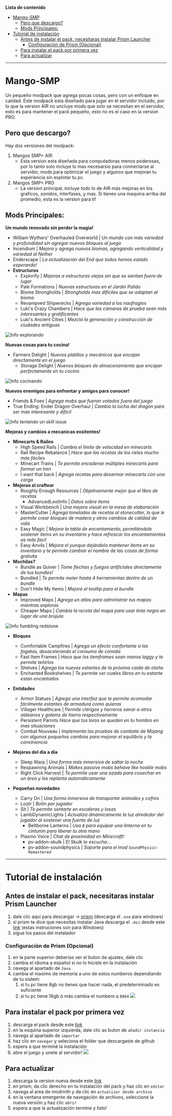 **Lista de contenido**
- [Mango-SMP](#mango-smp)
  - [Pero que descargo?](#pero-que-descargo)
  - [Mods Principales:](#mods-principales)
- [Tutorial de instalación](#tutorial-de-instalación)
  - [Antes de instalar el pack, necesitaras instalar Prism Launcher](#antes-de-instalar-el-pack-necesitaras-instalar-prism-launcher)
    - [Configuración de Prism (Opcional)](#configuración-de-prism-opcional)
  - [Para instalar el pack por primera vez](#para-instalar-el-pack-por-primera-vez)
  - [Para actualizar](#para-actualizar)

---

# Mango-SMP
Un pequeño modpack que agrega pocas cosas, pero con un enfoque en calidad.
Este modpack esta diseñado para jugar en el servidor incluido, por lo que la version AIR no uncluye mods que solo se necesitan en el servidor, esto es para mantener el pack pequeño, esto no es el caso en la version PRO.

## Pero que descargo?
Hay dos versiones del modpack:
1. Mangos SMP+ AIR
   - Esta version esta diseñada para computadoras menos poderosas, por lo tanto solo incluye lo mas necesarsio para connectarse al servidor, mods para optimizar el juego y algunos que mejoran tu experiencia sin explotar tu pc.
2. Mangos SMP+ PRO
   - La version principal, incluye todo lo de AIR más mejoras en los graficos, sonidos, interfases, y mas. Si tienes una maquina arriba del promedio, esta es la version para ti!

## Mods Principales:
**Un mundo renovado sin perder la magia!**
  - William Wythers' Overhauled Overworld | *Un mundo con más variedad y profundidad sin agregar nuevos bloques al juego*
  - Incendium | *Mejora y agrega nuevos biomas, agregando verticalidad y variedad al Nether*
  - Enderscape | *La actualización del End que todos hemos estado esperando!*
  - **Estructuras**
    - Explorify | *Mejoras a estructuras viejas sin que se sientan fuera de lugar*
    - Pale Formations | *Nuevas estructuras en el Jardin Palido*
    - Biome Strongholds | *Strongholds mas díficiles que se adaptan al bioma*
    - Revampved Shipwrecks | *Agrega variedad a los naufragios*
    - Luki's Crazy Chambers | *Hace que las cámaras de prueba sean más interesantes y gratificantes*
    - Luki's Ancient Cities | *Mezcla la generación y construcción de ciudades antiguas*

![Info explorando](assets/exploration.gif)

**Nuevas cosas para tu cocina!**
  - Farmers Delight | *Nuevos platillos y mecánicos que encajan directamente en el juego*
    - Storage Delight | *Nuevos bloques de almacenamiento que encajan perfectamente en tu cocina*

![Info cocinando](assets/farmersDelight.gif)

**Nuevos enemigos para enfrontar y amigos para conocer!**
  - Friends & Foes | *Agrega mobs que fueron votados fuera del juego*
  - True Ending: Ender Dragon Overhaul | *Cambia la lucha del dragón para ser más interesante y difícil*

![Info teniendo un skill issue](assets/iceloggerSkillIssue.gif)

**Mejoras y cambios a mecanicas exsitentes!**
  - **Minecarts & Railes**
    - High Speed Rails | *Cambia el límite de velocidad en minecarts*
    - Rail Recipe Rebalance | *Hace que las recetas de los rieles mucho más fáciles*
    - Minecart Trains | *Te permite encadenar múltiples minecarts para formar un tren*
    - I want that back | *Agrega recetas para desarmar minecarts con una carga*
  - **Mejoras al craftear**
    - Roughly Enough Resources | *Objetivamente mejor que el libro de recetas*
      - AdvancedLootInfo | *Datos sobre items*
    - Visual Workbench | *Una mejora visual en la mesa de elaboración*
    - MasterCutter | *Agrega toneladas de recetas al stonecutter, lo que le permite crear bloques de madera y otros cambios de calidad de vida*
    - Easy Magic | *Mejora la tabla de encantamiento, permitiéndole sostener items en su inventario y hace refrescar los encantamientos as más facil*
    - Easy Anvils | *Mejora el yunque dejándolo mantener items en su inventario y te permite cambiar el nombre de las cosas de forma gratuita*
  - **Mochilas?**
    - Bundle as Quiver | *Tome flechas y fuegos artificiales directamente de tus bundles!*
    - Bundled | *Te permite meter hasta 4 herramientas dentro de un bundle*
    - Don't Hide My Items | *Mejora el tooltip para el bundle*
  - **Mapas**
    - Improved Maps | *Agrega un atlas para administrar tus mapas mientras exploras*
    - Cheaper Maps | *Cambia la receta del mapa para usar tinte negro en lugar de una brújula*

![Info fumbling redstone](assets/craftingTable.gif)

  - **Bloques**
    - Comfortable Campfires | *Agrega un efecto confortante a las fogatas, desacelerando el consumo de comida*
    - Fast Item Frames | *Hace que los itemframes sean menos laggy y te permite teñirlos*
    - Shelves | *Agrega los nuevos estantes de la próxima caída de otoño*
    - Enchanted Bookshelves | *Te permite ver cuales libros en tu estante estan encantados*
  - **Entidades**
    - Armor Statues | *Agrega una interfaz que te permite acomodar fácilmente estantes de armadura como quieras*
    - Villager Healthcare | *Permite clérigos y herreros sanar a otros aldeanos y golems de hierro respectivamente*
    - Persistent Parrots *Hace que tus loros se queden en tu hombro en mas situaciones*
    - Combat Nouveau | *Implementa las pruebas de combate de Mojang con algunos pequeños cambios para mejorar el equilibrio y la conviniencia*
  - **Mejoras del dia a dia**
    - Sleep Warp | *Una forma más inmersiva de saltar la noche*
    - Respawning Animals | *Makes passive mobs behave like hostile mobs*
    - Right Click Harvest | *Te permite usar una azada para cosechar en un área y los replanta automáticamente*

   - **Pequeñas novedades**
     - Carry On | *Una forma inmersiva de transportar animales y cofres*
     - Lootr | *Botín por jugador*
     - Sit | *Te permite sentarte en escaleras y losas*
     - LambDynamicLights | *Actualiza dinámicamente la luz alrededor del jugador al sostener una fuente de luz*
       - Beltborne Lanterns | *Usa `B` para equipar una linterna en tu cinturón para liberar tu otra mano*
     - Plasmo Voice | *Chat de proximidad en Minecraft!*
       - pv-addon-skulk | *El Skulk te escucha...*
       - pv-addon-soundphysics | *Soporte para el mod `SoundPhysics-Remastered`*

---

# Tutorial de instalación

## Antes de instalar el pack, necesitaras instalar Prism Launcher
1. dale clic aqui para descargar -> [prism](https://prismlauncher.org/download/windows/) (descarga el `.exe` para windows)
2. si prism te dice que necesitas instalar Java descarga el `.msi` desde este [link](https://adoptium.net/temurin/releases/?arch=any&os=windows&package=jre&version=24&mode=filter) (estas instruciones son para Windows)
3. sigue los pasos del instalador

### Configuración de Prism (Opcional)
1. en la parte superior deberias ver el buton de ajustes, dale clic
2. cambia el idioma a español si no lo hiciste en la instalación
3. navega al apartado de `Java`
4. cambia el maximo de memoria a uno de estos numberos dependiando de tu sistem:
   1. si tu pc tiene 8gb no tienes que hacer nada, el predeterminado es suficiente
   2. si tu pc tiene 16gb ó más cambia el numbero a `8064`
![](assets/ramSettings.png)

## Para instalar el pack por primera vez
1. descarga el pack desde este [link](https://github.com/ISOUL22/Mango-SMP/releases)
2. en la esquina superior izquierda, dale clic as buton de `añadir instancia`
3. navega al apartado de `importar`
4. haz clic en `navegar` y seleciona el folder que descargaste de github
5. espera a que terminé la instalación
6. abre el juego y unete al servidor!
![](assets/addInstance.png)

## Para actualizar
1. descarga la version nueva desde este [link](https://github.com/ISOUL22/Mango-SMP/releases)
2. en prism, da clic derecho en tu instalación del pack y haz clic en `editar`
3. navega al area de modrinth y da clic en `actualizar desde archivo`
4. en la ventana emergente de navegación de archivos, seleccione la nueva versión y haz clic `abrir`
5. espera a que la actualización termine y listo!
